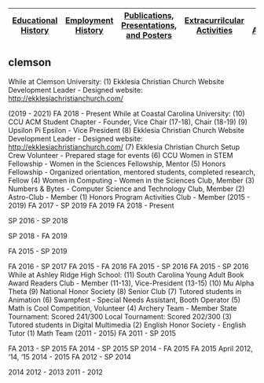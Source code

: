 [Educational History](education.md) | [Employment History](employment.md)  | [Publications, Presentations, and Posters](publications.md) | [Extracurrilcular Activities](activities.md) | [Academic Accomplishments](accomplishments.md) | [Skills](skills.md)   
-----|-----|-----|-----|-----|-----


## clemson
While at Clemson University:
(1) Ekklesia Christian Church Website Development Leader - Designed website: http://ekklesiachristianchurch.com/


(2019 - 2021)
FA 2018 - Present
While at Coastal Carolina University:
(10) CCU ACM Student Chapter - Founder, Vice Chair (17-18), Chair (18-19)
(9) Upsilon Pi Epsilon - Vice President
(8) Ekklesia Christian Church Website Development Leader - Designed website: http://ekklesiachristianchurch.com/
(7) Ekklesia Christian Church Setup Crew Volunteer - Prepared stage for events
(6) CCU Women in STEM Fellowship - Women in the Sciences Fellowship, Mentor
(5) Honors Fellowship - Organized orientation, mentored students, completed research, Fellow
(4) Women in Computing - Women in the Sciences Club, Member
(3) Numbers & Bytes - Computer Science and Technology Club, Member
(2) Astro-Club - Member
(1) Honors Program Activities Club - Member
(2015 - 2019)
FA 2017 - SP 2019
FA 2019
FA 2018 - Present

SP 2016 - SP 2018

SP 2018 - FA 2019

FA 2015 - SP 2019

FA 2016 - SP 2017
FA 2015 - FA 2016
FA 2015 - SP 2016
FA 2015 - SP 2016 
While at Ashley Ridge High School:
(11) South Carolina Young Adult Book Award Readers Club - Member (11-13), Vice-President (13-15)
(10) Mu Alpha Theta
(9) National Honor Society
(8) Senior Club
(7) Tutored students in Animation
(6) Swampfest - Special Needs Assistant, Booth Operator
(5) Math is Cool Competition, Volunteer
(4) Archery Team - Member
      State Tournament: Scored 241/300
      Local Tournament: Scored 202/300 
(3) Tutored students in Digital Multimedia
(2) English Honor Society - English Tutor
(1) Math Team
(2011 - 2015)
FA 2011 - SP 2015

FA 2013 - SP 2015
FA 2014 - SP 2015
SP 2014 - FA 2015
FA 2015
April 2012, ‘14, ‘15
2014 - 2015
FA 2012 - SP 2014

2014
2012 - 2013
2011 - 2012
